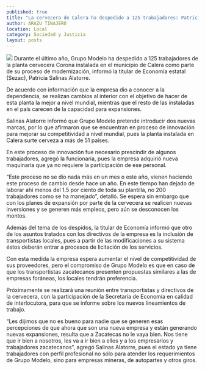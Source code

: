 ```yaml
---
published: true
title: "La cervecera de Calera ha despedido a 125 trabajadores: Patricia Salinas"
author: ARAZU TINAJERO
location: Local
category: Sociedad y Justicia
layout: posts
---
```


![](http://i.imgur.com/e9CYCfwm.jpg)
Durante el último año, Grupo Modelo ha despedido a 125 trabajadores de la planta cervecera Corona instalada en el municipio de Calera como parte de su proceso de modernización, informó la titular de Economía estatal (Sezac), Patricia Salinas Alatorre.

De acuerdo con información que la empresa dio a conocer a la dependencia, se realizan cambios al interior con el objetivo de hacer de esta planta la mejor a nivel mundial, mientras que el resto de las instaladas en el país carecen de la capacidad para expansiones.

Salinas Alatorre informó que Grupo Modelo pretende introducir dos nuevas marcas, por lo que afirmaron que se encuentran en proceso de innovación para mejorar su competitividad a nivel mundial, pues la planta instalada en Calera surte cerveza a más de 51 países.

En este proceso de innovación fue necesario prescindir de algunos trabajadores, agregó la funcionaria, pues la empresa adquirió nueva maquinaria que ya no requiere la participación de ese personal.

“Este proceso no se dio nada más en un mes o este año, vienen haciendo este proceso de cambio desde hace un año. En este tiempo han dejado de laborar ahí menos del 1.5 por ciento de toda su plantilla, no 200 trabajadores como se ha manejado”, detalló.
Se espera sin embargo que con los planes de expansión por parte de la cervecera se realicen nuevas inversiones y se generen más empleos, pero aún se desconocen los montos.

Además del tema de los despidos, la titular de Economía informó que otro de los asuntos tratados con los directivos de la empresa es la inclusión de transportistas locales, pues a partir de las modificaciones a su sistema éstos deberán entrar a procesos de licitación de los servicios.

Con esta medida la empresa espera aumentar el nivel de competitividad de sus proveedores, pero el compromiso de Grupo Modelo es que en caso de que los transportistas zacatecanos presenten propuestas similares a las de empresas foráneas, los locales tendrán preferencia.

Próximamente se realizará una reunión entre transportistas y directivos de la cervecera, con la participación de la Secretaría de Economía en calidad de interlocutora, para que se informe sobre los nuevos lineamientos de trabajo.

“Les dijimos que no es bueno para nadie que se generen esas percepciones de que ahora que son una nueva empresa y están generando nuevas expansiones, resulta que a Zacatecas no le vaya bien. Nos tiene que ir bien a nosotros, les va a ir bien a ellos y a los empresarios y trabajadores zacatecanos”, agregó Salinas Alatorre, pues el estado ya tiene trabajadores con perfil profesional no sólo para atender los requerimientos de Grupo Modelo, sino para empresas mineras, de  autopartes y otros giros.
